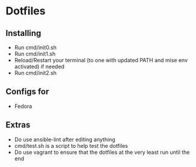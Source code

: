 # Dotfiles

## Installing
 - Run cmd/init0.sh
 - Run cmd/init1.sh
 - Reload/Restart your terminal (to one with updated PATH and mise env activated) if needed
 - Run cmd/init2.sh

## Configs for
 - Fedora

## Extras
 - Do use ansible-lint after editing anything
 - cmd/test.sh is a script to help test the dotfiles
 - Do use vagrant to ensure that the dotfiles at the very least run until the end